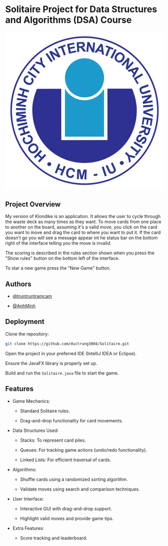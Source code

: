
# Solitaire Project for Data Structures and Algorithms (DSA) Course


![Logo](images/iulogo.png)


## Project Overview
My version of Klondike is an application. It allows the user to cycle through 
the waste deck as many times as they want. To move cards from one place to another 
on the board, assuming it's a valid move, you click on the card you want to move 
and drag the card to where you want to put it. If the card doesn't go you will
see a message appear int he status bar on the bottom right of the interface 
telling you the move is invalid.

The scoring is described in the rules section shown when you press the "Show rules" 
button on the bottom left of the interface.

To star a new game press the "New Game" button.



## Authors

- [@truntruntramcam](https://github.com/ductrung3004)

- [@AnhMinh]()

## Deployment

Clone the repository:

```bash
git clone https://github.com/ductrung3004/Solitaire.git
```

Open the project in your preferred IDE (IntelliJ IDEA or Eclipse).

Ensure the JavaFX library is properly set up.

Build and run the `Solitaire.java` file to start the game.




## Features
- Game Mechanics:

    + Standard Solitaire rules.

    + Drag-and-drop functionality for card movements.

- Data Structures Used:

    + Stacks: To represent card piles.

    + Queues: For tracking game actions (undo/redo functionality).

    + Linked Lists: For efficient traversal of cards.

- Algorithms:

    + Shuffle cards using a randomized sorting algorithm.

    + Validate moves using search and comparison techniques.

- User Interface:

    + Interactive GUI with drag-and-drop support.

    + Highlight valid moves and provide game tips.

- Extra Features:

    + Score tracking and leaderboard.


